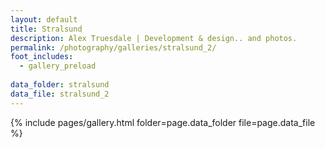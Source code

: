```yaml
---
layout: default
title: Stralsund
description: Alex Truesdale | Development & design.. and photos.
permalink: /photography/galleries/stralsund_2/
foot_includes:
  - gallery_preload
  
data_folder: stralsund
data_file: stralsund_2
---
```

{% include pages/gallery.html folder=page.data_folder file=page.data_file %}
